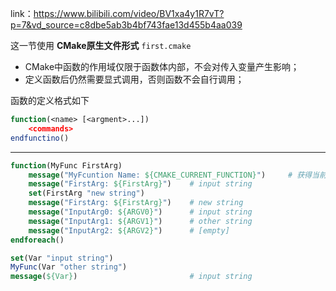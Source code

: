 
link：https://www.bilibili.com/video/BV1xa4y1R7vT?p=7&vd_source=c8dbe5ab3b4bf743fae13d455b4aa039

这一节使用 **CMake原生文件形式** ```first.cmake```

* CMake中函数的作用域仅限于函数体内部，不会对传入变量产生影响；
* 定义函数后仍然需要显式调用，否则函数不会自行调用；

函数的定义格式如下

```cmake
function(<name> [<argment>...])
	<commands>
endfunctino()
```

---

```cmake
function(MyFunc FirstArg)
	message("MyFcuntion Name: ${CMAKE_CURRENT_FUNCTION}")     # 获得当前函数名
	message("FirstArg: ${FirstArg}")    # input string
	set(FirstArg "new string")
	message("FirstArg: ${FirstArg}")    # new string
	message("InputArg0: ${ARGV0}")      # input string
	message("InputArg1: ${ARGV1}")      # other string
	message("InputArg2: ${ARGV2}")      # [empty]
endforeach()

set(Var "input string")
MyFunc(Var "other string")
message(${Var})                         # input string
```